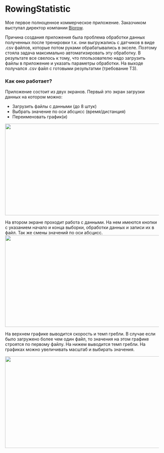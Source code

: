 # RowingStatistic

Мое первое полноценное коммерческое приложение. Заказчиком выступал директор компании [Biorow](http://biorow.com/).

Причина создания приложения была проблема обработки данных полученных после тренировки т.к. они выгружались с датчиков в виде .csv файлов, которые потом руками обрабатывались в экселе.  Поэтому стояла задача максимально автоматизировать эту обработку. В результате все свелось к тому, что плользователю надо загрузить файлы в приложение и указать параметры обработки. На выходе получался .csv файл с готовыми результатми (требование ТЗ).

### Как оно работает?
Приложение состоит из двух экранов. Первый это экран загрузки данных на котором можно:
* Загрузить файлы с данными (до 8 штук)
* Выбрать значение по оси абсцисс (время/дистанция)
* Переименовать график(и)

<a> <img src="https://user-images.githubusercontent.com/25584477/39307687-2dc002ac-496c-11e8-9ac4-05d69ec4122c.png"  height="300" width="533"> </a>



На втором экране проходит работа с данными.
На нем имеются кнопки с указанием начало и конца выборки, обработки данных и записи их в файл. Так же смены значений по оси абсцисс.
<a> <img src="https://user-images.githubusercontent.com/25584477/39307688-2de359aa-496c-11e8-87ae-e5ee64b2811d.png"  height="300" width="533"> </a>

На верхнем графике выводится скорость и темп гребли. В случае если было загружено более чем один файл, то значения на этом графике строятся по первому файлу. На нижем выводится темп гребли. На графиках можно увеличивать масштаб и выбирать значения.

<a> <img src="https://user-images.githubusercontent.com/25584477/39307689-2e06591e-496c-11e8-9685-a20a071357af.png"  height="300" width="533"> </a>
